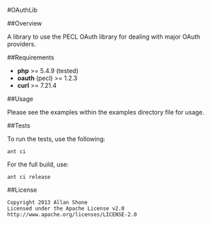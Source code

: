 
#OAuthLib

##Overview

A library to use the PECL OAuth library for dealing with major OAuth providers.

##Requirements

* **php** >= 5.4.9 (tested)
* **oauth** (pecl) >= 1.2.3
* **curl** >= 7.21.4

##Usage

Please see the examples within the examples directory file for usage.

##Tests

To run the tests, use the following:
```
ant ci
```

For the full build, use:
```
ant ci release
```

##License

```
Copyright 2013 Allan Shone
Licensed under the Apache License v2.0
http://www.apache.org/licenses/LICENSE-2.0
```

